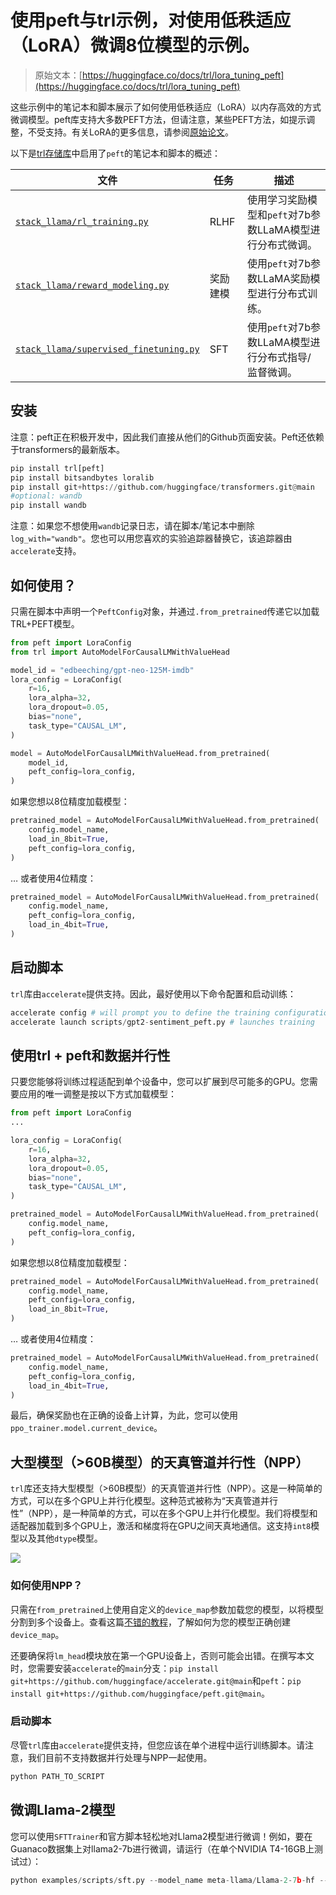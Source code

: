 # 使用peft与trl示例，对使用低秩适应（LoRA）微调8位模型的示例。

> 原始文本：[https://huggingface.co/docs/trl/lora_tuning_peft](https://huggingface.co/docs/trl/lora_tuning_peft)

这些示例中的笔记本和脚本展示了如何使用低秩适应（LoRA）以内存高效的方式微调模型。peft库支持大多数PEFT方法，但请注意，某些PEFT方法，如提示调整，不受支持。有关LoRA的更多信息，请参阅[原始论文](https://arxiv.org/abs/2106.09685)。

以下是[trl存储库](https://github.com/huggingface/trl/tree/main/examples)中启用了`peft`的笔记本和脚本的概述：

| 文件 | 任务 | 描述 |
| --- | --- | --- |
| [`stack_llama/rl_training.py`](https://github.com/huggingface/trl/blob/main/examples/research_projects/stack_llama/scripts/rl_training.py) | RLHF | 使用学习奖励模型和`peft`对7b参数LLaMA模型进行分布式微调。 |
| [`stack_llama/reward_modeling.py`](https://github.com/huggingface/trl/blob/main/examples/research_projects/stack_llama/scripts/reward_modeling.py) | 奖励建模 | 使用`peft`对7b参数LLaMA奖励模型进行分布式训练。 |
| [`stack_llama/supervised_finetuning.py`](https://github.com/huggingface/trl/blob/main/examples/research_projects/stack_llama/scripts/supervised_finetuning.py) | SFT | 使用`peft`对7b参数LLaMA模型进行分布式指导/监督微调。 |

## 安装

注意：peft正在积极开发中，因此我们直接从他们的Github页面安装。Peft还依赖于transformers的最新版本。

```py
pip install trl[peft]
pip install bitsandbytes loralib
pip install git+https://github.com/huggingface/transformers.git@main
#optional: wandb
pip install wandb
```

注意：如果您不想使用`wandb`记录日志，请在脚本/笔记本中删除`log_with="wandb"`。您也可以用您喜欢的实验追踪器替换它，该追踪器由`accelerate`支持。

## 如何使用？

只需在脚本中声明一个`PeftConfig`对象，并通过`.from_pretrained`传递它以加载TRL+PEFT模型。

```py
from peft import LoraConfig
from trl import AutoModelForCausalLMWithValueHead

model_id = "edbeeching/gpt-neo-125M-imdb"
lora_config = LoraConfig(
    r=16,
    lora_alpha=32,
    lora_dropout=0.05,
    bias="none",
    task_type="CAUSAL_LM",
)

model = AutoModelForCausalLMWithValueHead.from_pretrained(
    model_id, 
    peft_config=lora_config,
)
```

如果您想以8位精度加载模型：

```py
pretrained_model = AutoModelForCausalLMWithValueHead.from_pretrained(
    config.model_name, 
    load_in_8bit=True,
    peft_config=lora_config,
)
```

… 或者使用4位精度：

```py
pretrained_model = AutoModelForCausalLMWithValueHead.from_pretrained(
    config.model_name, 
    peft_config=lora_config,
    load_in_4bit=True,
)
```

## 启动脚本

`trl`库由`accelerate`提供支持。因此，最好使用以下命令配置和启动训练：

```py
accelerate config # will prompt you to define the training configuration
accelerate launch scripts/gpt2-sentiment_peft.py # launches training
```

## 使用trl + peft和数据并行性

只要您能够将训练过程适配到单个设备中，您可以扩展到尽可能多的GPU。您需要应用的唯一调整是按以下方式加载模型：

```py
from peft import LoraConfig
...

lora_config = LoraConfig(
    r=16,
    lora_alpha=32,
    lora_dropout=0.05,
    bias="none",
    task_type="CAUSAL_LM",
)

pretrained_model = AutoModelForCausalLMWithValueHead.from_pretrained(
    config.model_name, 
    peft_config=lora_config,
)
```

如果您想以8位精度加载模型：

```py
pretrained_model = AutoModelForCausalLMWithValueHead.from_pretrained(
    config.model_name, 
    peft_config=lora_config,
    load_in_8bit=True,
)
```

… 或者使用4位精度：

```py
pretrained_model = AutoModelForCausalLMWithValueHead.from_pretrained(
    config.model_name, 
    peft_config=lora_config,
    load_in_4bit=True,
)
```

最后，确保奖励也在正确的设备上计算，为此，您可以使用`ppo_trainer.model.current_device`。

## 大型模型（>60B模型）的天真管道并行性（NPP）

`trl`库还支持大型模型（>60B模型）的天真管道并行性（NPP）。这是一种简单的方式，可以在多个GPU上并行化模型。这种范式被称为“天真管道并行性”（NPP），是一种简单的方式，可以在多个GPU上并行化模型。我们将模型和适配器加载到多个GPU上，激活和梯度将在GPU之间天真地通信。这支持`int8`模型以及其他`dtype`模型。

![](../Images/3cc560cbbb52fcacc592d467e360f3f4.png)

### 如何使用NPP？

只需在`from_pretrained`上使用自定义的`device_map`参数加载您的模型，以将模型分割到多个设备上。查看这篇[不错的教程](https://github.com/huggingface/blog/blob/main/accelerate-large-models.md)，了解如何为您的模型正确创建`device_map`。

还要确保将`lm_head`模块放在第一个GPU设备上，否则可能会出错。在撰写本文时，您需要安装`accelerate`的`main`分支：`pip install git+https://github.com/huggingface/accelerate.git@main`和`peft`：`pip install git+https://github.com/huggingface/peft.git@main`。

### 启动脚本

尽管`trl`库由`accelerate`提供支持，但您应该在单个进程中运行训练脚本。请注意，我们目前不支持数据并行处理与NPP一起使用。

```py
python PATH_TO_SCRIPT
```

## 微调Llama-2模型

您可以使用`SFTTrainer`和官方脚本轻松地对Llama2模型进行微调！例如，要在Guanaco数据集上对llama2-7b进行微调，请运行（在单个NVIDIA T4-16GB上测试过）：

```py
python examples/scripts/sft.py --model_name meta-llama/Llama-2-7b-hf --dataset_name timdettmers/openassistant-guanaco --load_in_4bit --use_peft --batch_size 4 --gradient_accumulation_steps 2
```
